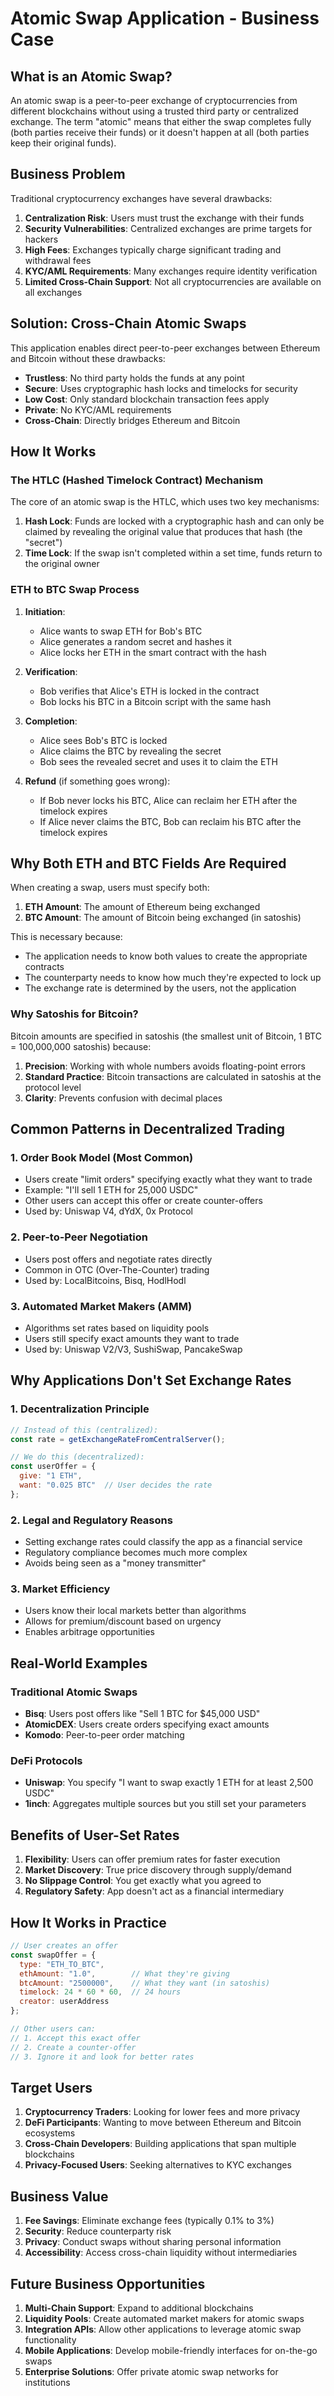 # Atomic Swap Application - Business Case

## What is an Atomic Swap?

An atomic swap is a peer-to-peer exchange of cryptocurrencies from different blockchains without using a trusted third party or centralized exchange. The term "atomic" means that either the swap completes fully (both parties receive their funds) or it doesn't happen at all (both parties keep their original funds).

## Business Problem

Traditional cryptocurrency exchanges have several drawbacks:

1. **Centralization Risk**: Users must trust the exchange with their funds
2. **Security Vulnerabilities**: Centralized exchanges are prime targets for hackers
3. **High Fees**: Exchanges typically charge significant trading and withdrawal fees
4. **KYC/AML Requirements**: Many exchanges require identity verification
5. **Limited Cross-Chain Support**: Not all cryptocurrencies are available on all exchanges

## Solution: Cross-Chain Atomic Swaps

This application enables direct peer-to-peer exchanges between Ethereum and Bitcoin without these drawbacks:

- **Trustless**: No third party holds the funds at any point
- **Secure**: Uses cryptographic hash locks and timelocks for security
- **Low Cost**: Only standard blockchain transaction fees apply
- **Private**: No KYC/AML requirements
- **Cross-Chain**: Directly bridges Ethereum and Bitcoin

## How It Works

### The HTLC (Hashed Timelock Contract) Mechanism

The core of an atomic swap is the HTLC, which uses two key mechanisms:

1. **Hash Lock**: Funds are locked with a cryptographic hash and can only be claimed by revealing the original value that produces that hash (the "secret")
2. **Time Lock**: If the swap isn't completed within a set time, funds return to the original owner

### ETH to BTC Swap Process

1. **Initiation**:
   - Alice wants to swap ETH for Bob's BTC
   - Alice generates a random secret and hashes it
   - Alice locks her ETH in the smart contract with the hash

2. **Verification**:
   - Bob verifies that Alice's ETH is locked in the contract
   - Bob locks his BTC in a Bitcoin script with the same hash

3. **Completion**:
   - Alice sees Bob's BTC is locked
   - Alice claims the BTC by revealing the secret
   - Bob sees the revealed secret and uses it to claim the ETH

4. **Refund** (if something goes wrong):
   - If Bob never locks his BTC, Alice can reclaim her ETH after the timelock expires
   - If Alice never claims the BTC, Bob can reclaim his BTC after the timelock expires

## Why Both ETH and BTC Fields Are Required

When creating a swap, users must specify both:

1. **ETH Amount**: The amount of Ethereum being exchanged
2. **BTC Amount**: The amount of Bitcoin being exchanged (in satoshis)

This is necessary because:

- The application needs to know both values to create the appropriate contracts
- The counterparty needs to know how much they're expected to lock up
- The exchange rate is determined by the users, not the application

### Why Satoshis for Bitcoin?

Bitcoin amounts are specified in satoshis (the smallest unit of Bitcoin, 1 BTC = 100,000,000 satoshis) because:

1. **Precision**: Working with whole numbers avoids floating-point errors
2. **Standard Practice**: Bitcoin transactions are calculated in satoshis at the protocol level
3. **Clarity**: Prevents confusion with decimal places

## Common Patterns in Decentralized Trading

### 1. **Order Book Model (Most Common)**
- Users create "limit orders" specifying exactly what they want to trade
- Example: "I'll sell 1 ETH for 25,000 USDC"
- Other users can accept this offer or create counter-offers
- Used by: Uniswap V4, dYdX, 0x Protocol

### 2. **Peer-to-Peer Negotiation**
- Users post offers and negotiate rates directly
- Common in OTC (Over-The-Counter) trading
- Used by: LocalBitcoins, Bisq, HodlHodl

### 3. **Automated Market Makers (AMM)**
- Algorithms set rates based on liquidity pools
- Users still specify exact amounts they want to trade
- Used by: Uniswap V2/V3, SushiSwap, PancakeSwap

## Why Applications Don't Set Exchange Rates

### 1. **Decentralization Principle**
```javascript
// Instead of this (centralized):
const rate = getExchangeRateFromCentralServer();

// We do this (decentralized):
const userOffer = {
  give: "1 ETH",
  want: "0.025 BTC"  // User decides the rate
};
```

### 2. **Legal and Regulatory Reasons**
- Setting exchange rates could classify the app as a financial service
- Regulatory compliance becomes much more complex
- Avoids being seen as a "money transmitter"

### 3. **Market Efficiency**
- Users know their local markets better than algorithms
- Allows for premium/discount based on urgency
- Enables arbitrage opportunities

## Real-World Examples

### Traditional Atomic Swaps
- **Bisq**: Users post offers like "Sell 1 BTC for $45,000 USD"
- **AtomicDEX**: Users create orders specifying exact amounts
- **Komodo**: Peer-to-peer order matching

### DeFi Protocols
- **Uniswap**: You specify "I want to swap exactly 1 ETH for at least 2,500 USDC"
- **1inch**: Aggregates multiple sources but you still set your parameters

## Benefits of User-Set Rates

1. **Flexibility**: Users can offer premium rates for faster execution
2. **Market Discovery**: True price discovery through supply/demand
3. **No Slippage Control**: You get exactly what you agreed to
4. **Regulatory Safety**: App doesn't act as a financial intermediary

## How It Works in Practice

```javascript
// User creates an offer
const swapOffer = {
  type: "ETH_TO_BTC",
  ethAmount: "1.0",        // What they're giving
  btcAmount: "2500000",    // What they want (in satoshis)
  timelock: 24 * 60 * 60,  // 24 hours
  creator: userAddress
};

// Other users can:
// 1. Accept this exact offer
// 2. Create a counter-offer
// 3. Ignore it and look for better rates
```

## Target Users

1. **Cryptocurrency Traders**: Looking for lower fees and more privacy
2. **DeFi Participants**: Wanting to move between Ethereum and Bitcoin ecosystems
3. **Cross-Chain Developers**: Building applications that span multiple blockchains
4. **Privacy-Focused Users**: Seeking alternatives to KYC exchanges

## Business Value

1. **Fee Savings**: Eliminate exchange fees (typically 0.1% to 3%)
2. **Security**: Reduce counterparty risk
3. **Privacy**: Conduct swaps without sharing personal information
4. **Accessibility**: Access cross-chain liquidity without intermediaries

## Future Business Opportunities

1. **Multi-Chain Support**: Expand to additional blockchains
2. **Liquidity Pools**: Create automated market makers for atomic swaps
3. **Integration APIs**: Allow other applications to leverage atomic swap functionality
4. **Mobile Applications**: Develop mobile-friendly interfaces for on-the-go swaps
5. **Enterprise Solutions**: Offer private atomic swap networks for institutions